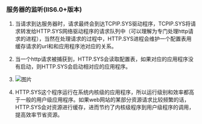 ### 服务器的监听(IIS6.0+版本)     

1. 当请求到达服务器时，请求最终会到达TCPIP.SYS驱动程序，TCPIP.SYS将请求转发给HTTP.SYS网络驱动程序的请求队列中（可以理解为专门处理http请求的进程），当然在处理请求的过程中，HTTP.SYS进程会维护一个配置表用缓存请求的url和和应用程序池对应的关系。   

2. 当一个http请求被捕获到，HTTP.SYS会读取配置表，如果对应的应用程序没有启动，则HTTP.SYS会启动相对应的应用程序。    

3. ![图片](2.png)      

4. HTTP.SYS这个程序运行在系统内核级的应用程序，所以运行级别和效率都高于一般的用户级应用程序。如果web网站的某部分资源请求比较频繁的话，HTTP.SYS会对资源进行缓存，进而节约了内核级程序到用户级程序的调用，提高效率节省资源。